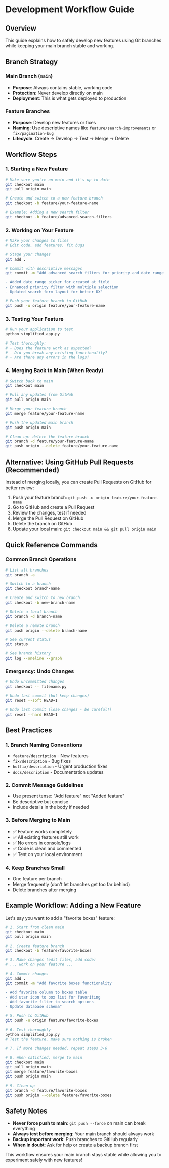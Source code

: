 # Development Workflow Guide

## Overview
This guide explains how to safely develop new features using Git branches while keeping your main branch stable and working.

## Branch Strategy

### Main Branch (`main`)
- **Purpose**: Always contains stable, working code
- **Protection**: Never develop directly on main
- **Deployment**: This is what gets deployed to production

### Feature Branches
- **Purpose**: Develop new features or fixes
- **Naming**: Use descriptive names like `feature/search-improvements` or `fix/pagination-bug`
- **Lifecycle**: Create → Develop → Test → Merge → Delete

## Workflow Steps

### 1. Starting a New Feature

```bash
# Make sure you're on main and it's up to date
git checkout main
git pull origin main

# Create and switch to a new feature branch
git checkout -b feature/your-feature-name

# Example: Adding a new search filter
git checkout -b feature/advanced-search-filters
```

### 2. Working on Your Feature

```bash
# Make your changes to files
# Edit code, add features, fix bugs

# Stage your changes
git add .

# Commit with descriptive messages
git commit -m "Add advanced search filters for priority and date range

- Added date range picker for created_at field
- Enhanced priority filter with multiple selection
- Updated search form layout for better UX"

# Push your feature branch to GitHub
git push -u origin feature/your-feature-name
```

### 3. Testing Your Feature

```bash
# Run your application to test
python simplified_app.py

# Test thoroughly:
# - Does the feature work as expected?
# - Did you break any existing functionality?
# - Are there any errors in the logs?
```

### 4. Merging Back to Main (When Ready)

```bash
# Switch back to main
git checkout main

# Pull any updates from GitHub
git pull origin main

# Merge your feature branch
git merge feature/your-feature-name

# Push the updated main branch
git push origin main

# Clean up: delete the feature branch
git branch -d feature/your-feature-name
git push origin --delete feature/your-feature-name
```

## Alternative: Using GitHub Pull Requests (Recommended)

Instead of merging locally, you can create Pull Requests on GitHub for better review:

1. Push your feature branch: `git push -u origin feature/your-feature-name`
2. Go to GitHub and create a Pull Request
3. Review the changes, test if needed
4. Merge the Pull Request on GitHub
5. Delete the branch on GitHub
6. Update your local main: `git checkout main && git pull origin main`

## Quick Reference Commands

### Common Branch Operations
```bash
# List all branches
git branch -a

# Switch to a branch
git checkout branch-name

# Create and switch to new branch
git checkout -b new-branch-name

# Delete a local branch
git branch -d branch-name

# Delete a remote branch
git push origin --delete branch-name

# See current status
git status

# See branch history
git log --oneline --graph
```

### Emergency: Undo Changes
```bash
# Undo uncommitted changes
git checkout -- filename.py

# Undo last commit (but keep changes)
git reset --soft HEAD~1

# Undo last commit (lose changes - be careful!)
git reset --hard HEAD~1
```

## Best Practices

### 1. Branch Naming Conventions
- `feature/description` - New features
- `fix/description` - Bug fixes  
- `hotfix/description` - Urgent production fixes
- `docs/description` - Documentation updates

### 2. Commit Message Guidelines
- Use present tense: "Add feature" not "Added feature"
- Be descriptive but concise
- Include details in the body if needed

### 3. Before Merging to Main
- ✅ Feature works completely
- ✅ All existing features still work
- ✅ No errors in console/logs
- ✅ Code is clean and commented
- ✅ Test on your local environment

### 4. Keep Branches Small
- One feature per branch
- Merge frequently (don't let branches get too far behind)
- Delete branches after merging

## Example Workflow: Adding a New Feature

Let's say you want to add a "favorite boxes" feature:

```bash
# 1. Start from clean main
git checkout main
git pull origin main

# 2. Create feature branch
git checkout -b feature/favorite-boxes

# 3. Make changes (edit files, add code)
# ... work on your feature ...

# 4. Commit changes
git add .
git commit -m "Add favorite boxes functionality

- Add favorite column to boxes table
- Add star icon to box list for favoriting
- Add favorite filter to search options
- Update database schema"

# 5. Push to GitHub
git push -u origin feature/favorite-boxes

# 6. Test thoroughly
python simplified_app.py
# Test the feature, make sure nothing is broken

# 7. If more changes needed, repeat steps 3-6

# 8. When satisfied, merge to main
git checkout main
git pull origin main
git merge feature/favorite-boxes
git push origin main

# 9. Clean up
git branch -d feature/favorite-boxes
git push origin --delete feature/favorite-boxes
```

## Safety Notes

- **Never force push to main**: `git push --force` on main can break everything
- **Always test before merging**: Your main branch should always work
- **Backup important work**: Push branches to GitHub regularly
- **When in doubt**: Ask for help or create a backup branch first

This workflow ensures your main branch stays stable while allowing you to experiment safely with new features!
